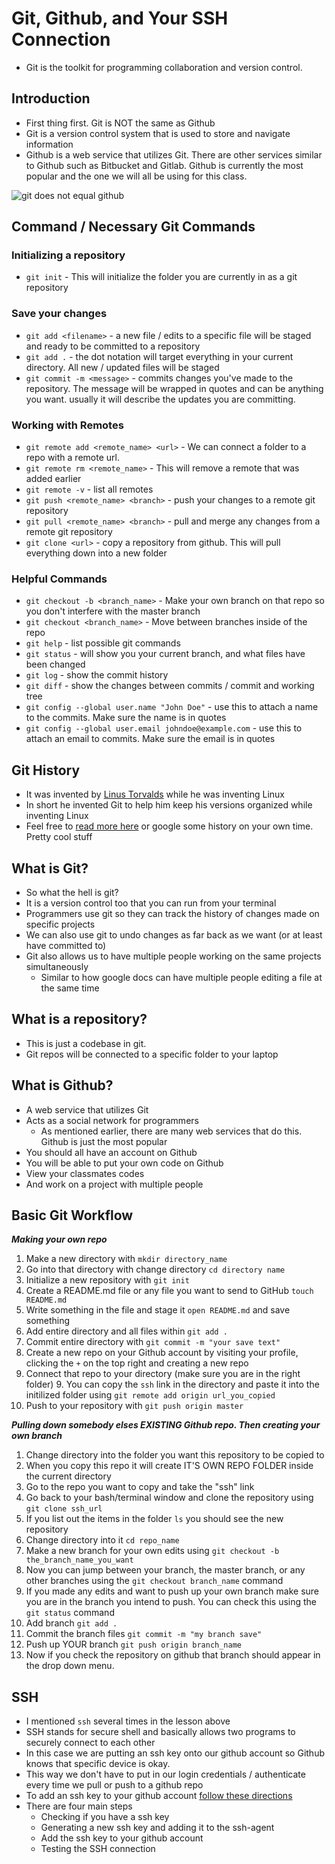 # Git, Github, and Your SSH Connection

* Git is the toolkit for programming collaboration and version control.

## Introduction

* First thing first. Git is NOT the same as Github
* Git is a version control system that is used to store and navigate information
* Github is a web service that utilizes Git. There are other services similar to Github such as Bitbucket and Gitlab. Github is currently the most popular and the one we will all be using for this class.

![git does not equal github](http://1.bp.blogspot.com/-WY2YpNr3W6g/UY6tZAc-H3I/AAAAAAAABLY/xJ9x3wIY8V8/s440/Github2.png)


## Command / Necessary Git Commands

### Initializing a repository

*  `git init` - This will initialize the folder you are currently in as a git repository

### Save your changes

* `git add <filename>` - a new file / edits to a specific file will be staged and ready to be committed to a repository
* `git add .` - the dot notation will target everything in your current directory. All new / updated files will be staged
* `git commit -m <message>` - commits changes you've made to the repository. The message will be wrapped in quotes and can be anything you want. usually it will describe the updates you are committing.

### Working with Remotes

* `git remote add <remote_name> <url>` - We can connect a folder to a repo with a remote url. 
* `git remote rm <remote_name>` - This will remove a remote that was added earlier
* `git remote -v` - list all remotes
* `git push <remote_name> <branch>` - push your changes to a remote git repository
* `git pull <remote_name> <branch>` - pull and merge any changes from a remote git repository
* `git clone <url>` - copy a repository from github. This will pull everything down into a new folder

### Helpful Commands

* `git checkout -b <branch_name>` - Make your own branch on that repo so you don't interfere with the master branch
* `git checkout <branch_name>` - Move between branches inside of the repo
* `git help` - list possible git commands
* `git status` - will show you your current branch, and what files have been changed
* `git log` - show the commit history
* `git diff` - show the changes between commits / commit and working tree
* `git config --global user.name "John Doe"` - use this to attach a name to the commits. Make sure the name is in quotes
* `git config --global user.email johndoe@example.com` - use this to attach an email to commits. Make sure the email is in quotes


## Git History

* It was invented by [Linus Torvalds](https://en.wikipedia.org/wiki/Linus_Torvalds) while he was inventing Linux
* In short he invented Git to help him keep his versions organized while inventing Linux
* Feel free to [read more here](https://git-scm.com/book/en/v2/Getting-Started-A-Short-History-of-Git) or google some history on your own time. Pretty cool stuff


## What is Git?

* So what the hell is git?
* It is a version control too that you can run from your terminal
* Programmers use git so they can track the history of changes made on specific projects
* We can also use git to undo changes as far back as we want (or at least have committed to)
* Git also allows us to have multiple people working on the same projects simultaneously 
	* Similar to how google docs can have multiple people editing a file at the same time


## What is a repository?

* This is just a codebase in git. 
* Git repos will be connected to a specific folder to your laptop


## What is Github?

* A web service that utilizes Git
* Acts as a social network for programmers
	* As mentioned earlier, there are many web services that do this. Github is just the most popular
* You should all have an account on Github
* You will be able to put your own code on Github
* View your classmates codes
* And work on a project with multiple people


## Basic Git Workflow

***Making your own repo***

1. Make a new directory with `mkdir directory_name`
2. Go into that directory with change directory `cd directory name`
3. Initialize a new repository with `git init`
4. Create a README.md file or any file you want to send to GitHub `touch README.md`
5. Write something in the file and stage it `open README.md` and save something
6. Add entire directory and all files within `git add .`
7. Commit entire directory with `git commit -m "your save text"`
7. Create a new repo on your Github account by visiting your profile, clicking the `+` on the top right and creating a new repo
8. Connect that repo to your directory (make sure you are in the right folder)
	9. You can copy the `ssh` link in the directory and paste it into the initilized folder using `git remote add origin url_you_copied` 
9. Push to your repository with `git push origin master`

***Pulling down somebody elses EXISTING Github repo. Then creating your own branch***

1. Change directory into the folder you want this repository to be copied to
2. When you copy this repo it will create IT'S OWN REPO FOLDER inside the current directory
3. Go to the repo you want to copy and take the "ssh" link
4. Go back to your bash/terminal window and clone the repository using `git clone ssh_url`
5. If you list out the items in the folder `ls` you should see the new repository
6. Change directory into it `cd repo_name` 
7. Make a new branch for your own edits using `git checkout -b the_branch_name_you_want`
8. Now you can jump between your branch, the master branch, or any other branches using the `git checkout branch_name` command
9. If you made any edits and want to push up your own branch make sure you are in the branch you intend to push. You can check this using the `git status` command
10. Add branch `git add .`
11. Commit the branch files `git commit -m "my branch save"`
12. Push up YOUR branch `git push origin branch_name`
13. Now if you check the repository on github that branch should appear in the drop down menu. 

## SSH

* I mentioned `ssh` several times in the lesson above
* SSH stands for secure shell and basically allows two programs to securely connect to each other
* In this case we are putting an ssh key onto our github account so Github knows that specific device is okay. 
* This way we don't have to put in our login credentials / authenticate every time we pull or push to a github repo
* To add an ssh key to your github account [follow these directions](https://help.github.com/articles/generating-an-ssh-key/)
* There are four main steps
	* Checking if you have a ssh key
	* Generating a new ssh key and adding it to the ssh-agent
	* Add the ssh key to your github account
	* Testing the SSH connection
